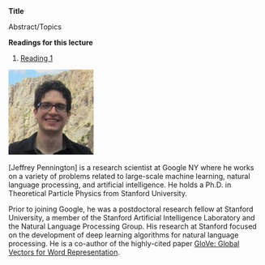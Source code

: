 <div class="abstract">   
    <strong>Title</strong>
    <p align="justify">Abstract/Topics</p>  
    <strong>Readings for this lecture</strong>  
    <ol>
        <li>
        <a href=""> Reading 1 </a>
        </li>
    </ol>
</div>



![Jeffrey Pennington](/assets/img/pennington.jpg)  

[Jeffrey Pennington] is a research scientist at Google NY where he works on a variety of problems related to large-scale machine learning, natural language processing, and artificial intelligence. He holds a Ph.D. in Theoretical Particle Physics from Stanford University.

Prior to joining Google, he was a postdoctoral research fellow at Stanford University, a member of the Stanford Artificial Intelligence Laboratory and the Natural Language Processing Group. His research at Stanford focused on the development of deep learning algorithms for natural language processing. He is a co-author of the highly-cited paper [GloVe: Global Vectors for Word Representation](http://www.aclweb.org/anthology/D14-1162).
